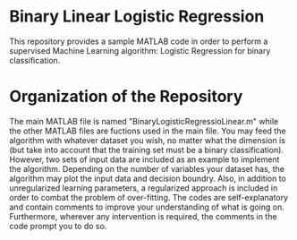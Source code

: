 # Binary Linear Logistic Regression
This repository provides a sample MATLAB code in order to perform a supervised Machine Learning algorithm: Logistic Regression for binary classification.

# Organization of the Repository
The main MATLAB file is named "BinaryLogisticRegressioLinear.m" while the other MATLAB files are fuctions used in the main file. You may feed the algorithm with whatever dataset you wish, no matter what the dimension is (but take into account that the training set must be a binary classification). However, two sets of input data are included as an example to implement the algorithm. Depending on the number of variables your dataset has, the algorithm may plot the input data and decision boundry. Also, in addition to unregularized learning parameters, a regularized approach is included in order to combat the problem of over-fitting. The codes are self-explanatory and contain comments to improve your understanding of what is going on. Furthermore, wherever any intervention is required, the comments in the code prompt you to do so.

